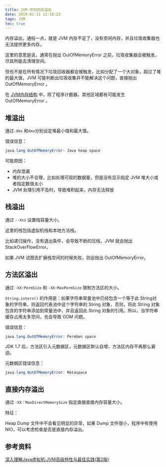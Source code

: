 ```yaml
---
title: JVM 中的内存溢出
date: 2019-01-11 11:18:23
tags: JVM
toc: true
---
```


内存溢出，通俗一点，就是 JVM 内存不足了，没有空闲内存，并且垃圾收集器也无法提供更多内存。

这里的意思是说，通常在抛出 OutOfMemoryError 之前，垃圾收集器会被触发，尽其所能去清理空间。

但也不是在所有情况下垃圾回收器都会被触发，比如分配了一个大对象，超过了堆的最大值，JVM 可能判断出垃圾收集并不能解决这个问题，直接抛出 OutOfMemoryError 。

在 [JVM内存结构](http://wuzhangyang.com/2019/01/10/JVM-memory-structure/) 中，除了程序计数器，其他区域都有可能发生 OutOfMemoryError 。

## 堆溢出

通过`-Xms` 和`Xmx`分别设定堆最小值和最大值。

错误信息：

```java
java.lang.OutOfMemoryError: Java heap space
```

可能原因：

- 内存泄漏
- 堆的大小不合理，比如处理可观的数据量，但是没有显示指定 JVM 堆大小或者指定数值太小
- JVM 处理引用不及时，导致堆积起来，内存无法释放

## 栈溢出

通过 `--Xss` 设置栈容量大小。

这里的栈包括虚拟机栈和本地方法栈。

比如递归操作，没有退出条件，会导致不断的压栈，JVM 就会抛出 StackOverFlowError。

如果 JVM 试图去扩展栈空间的时候失败，则会抛出 OutOfMemoryError。

## 方法区溢出

通过 `-XX:PermSize` 和 `-XX:MaxPermSize` 限制方法区的大小。

`String.intern()` 的作用是：如果字符串常量池中已经包含一个等于此 String对象的字符串，则返回代表池中这个字符串的 String 对象，否则，将此 String 对象包含的字符串添加到常量池中，并且返回此 String 对象的引用。所以，当字符串缓存占用太多空间，也会导致 OOM 问题。

错误信息：

```java
java.lang.OutOfMemoryError: PermGen space
```

JDK 1.7 后，方法区引入元数据区，元数据区默认自增，方法区内存不再那么窘迫。

元数据区错误信息：

```java
java.lang.OutOfMemoryError: Metaspace
```

## 直接内存溢出

通过 `-XX：MaxDirectMemorySize` 指定直接直接内存容量大小。

特征：

Heap Dump 文件中不会看见明显的异常，如果 Dump 文件很小，程序中有使用 NIO，可以考虑检查是否是直接内存溢出。

## 参考资料

[深入理解Java虚拟机:JVM高级特性与最佳实践(第2版)](https://book.douban.com/subject/24722612/)

